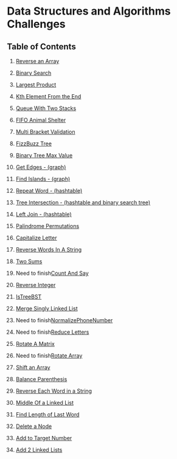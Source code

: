 # Data Structures and Algorithms Challenges

## Table of Contents

1. [Reverse an Array](/Challenges/array_reverse)

2. [Binary Search](/Challenges/binary_search)

3. [Largest Product](/Challenges/largest_product)

4. [Kth Element From the End](/Challenges/KthElementFromEnd)

5. [Queue With Two Stacks](/Challenges/QueueWithTwoStacks)

6. [FIFO Animal Shelter](/Challenges/FIFOanimalShelterQueue)

7. [Multi Bracket Validation](/Challenges/MultiBracketValidation)

8. [FizzBuzz Tree](/Challenges/FizzBuzzTree)

9. [Binary Tree Max Value](/Challenges/BinaryTreeMax)

10. [Get Edges - (graph)](/Challenges/GetEdge)

11. [Find Islands - (graph)](/Challenges/FindIslands)

12. [Repeat Word - (hashtable)](/Challenges/RepeatedWord)

13. [Tree Intersection - (hashtable and binary search tree)](/Challenges/TreeIntersection)

14. [Left Join - (hashtable) ](/Challenges/LeftJoin)

15. [Palindrome Permutations](/Challenges/PalindromePermutation)

16. [Capitalize Letter](/Challenges/CapitalizeLetter)

17. [Reverse Words In A String](/Challenges/ReverseWordsInString)

18. [Two Sums](/Challenges/TwoSums)

19. Need to finish[Count And Say](/Challenges/CountAndSay)

20. [Reverse Integer](/Challenges/ReverseInteger)

21. [IsTreeBST](/Challenges/IsTreeBST)

22. [Merge Singly Linked List](/Challenges/MergeSinglyLinkedListFromEnd)

23. Need to finish[NormalizePhoneNumber](/Challenges/NormalizePhoneNumber)

24. Need to finish[Reduce Letters](/Challenges/ReduceLetters)

25. [Rotate A Matrix](/Challenges/RotateAMatrix)

26. Need to finish[Rotate Array](/Challenges/RotateArray)

27. [Shift an Array](/Challenges/ArrayShift)

28. [Balance Parenthesis](/Challenges/BalanceParans)

29. [Reverse Each Word in a String](/Challenges/ReverseEachWord)

30. [Middle Of a Linked List](/Challenges/MiddleOfLinkedList)

31. [Find Length of Last Word](/Challenges/LengthOfLastWord)

32. [Delete a Node](/Challenges/DeleteNode)

33. [Add to Target Number](/Challenges/AddToTargetNumber)

34. [Add 2 Linked Lists](/Challenges/AddLinkedLists)









